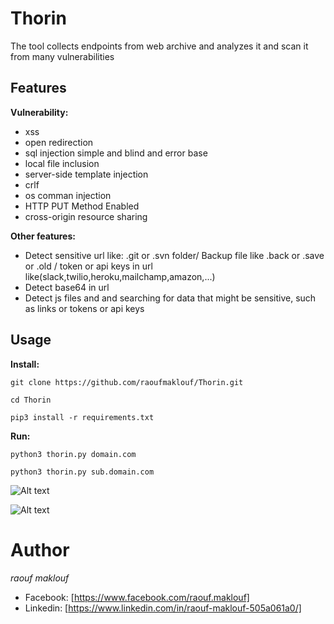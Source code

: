 # Thorin
The tool collects endpoints from web archive and analyzes it and scan it from many vulnerabilities
## Features 
**Vulnerability:** 
* xss 
* open redirection 
* sql injection simple and blind and error base 
* local file inclusion 
* server-side template injection 
* crlf 
* os comman injection  
* HTTP PUT Method Enabled
* cross-origin resource sharing

**Other features:**
* Detect sensitive url like: .git or .svn folder/ Backup file like .back or .save or .old / token or api keys in url  like(slack,twilio,heroku,mailchamp,amazon,...)
* Detect base64 in url 
* Detect js files and and searching for data that might be sensitive, such as links or tokens or api keys 

## Usage
**Install:**

`git clone https://github.com/raoufmaklouf/Thorin.git`

`cd Thorin`

`pip3 install -r requirements.txt
`

**Run:**

`python3 thorin.py domain.com
`

`python3 thorin.py sub.domain.com
`

![Alt text](https://raw.githubusercontent.com/raoufmaklouf/Thorin/master/pictures/Screenshot%20at%202020-04-20%2014-50-45.jpg?raw=true "Title")

![Alt text](https://raw.githubusercontent.com/raoufmaklouf/Thorin/master/pictures/Screenshot%20at%202020-04-26%2016-04-30.jpg?raw=true "Title")


# **Author** #
*raouf maklouf*
* Facebook: [https://www.facebook.com/raouf.maklouf]
* Linkedin: [https://www.linkedin.com/in/raouf-maklouf-505a061a0/]
